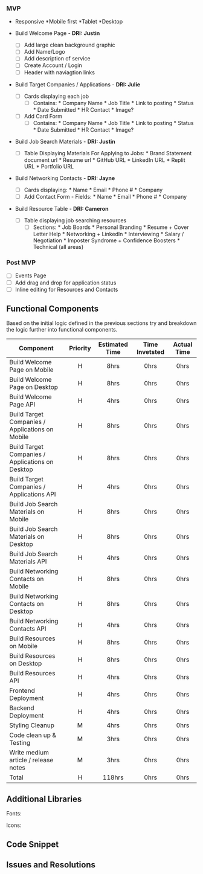 ### MVP
- Responsive
   *Mobile first
   *Tablet
   *Desktop
  
- Build Welcome Page - **DRI: Justin** 
	- [ ] Add large clean background graphic
	- [ ] Add Name/Logo
	- [ ] Add description of service
  - [ ] Create Account / Login 
  - [ ] Header with naviagtion links
	
- Build Target Companies / Applications - **DRI: Julie**
	- [ ] Cards displaying each job
        - [ ] Contains:
                * Company Name
                * Job Title 
                * Link to posting
                * Status
                * Date Submitted
                * HR Contact
                * Image?
	- [ ] Add Card Form
	    - [ ] Contains:
                * Company Name 
                * Job Title 
                * Link to posting
                * Status
                * Date Submitted
                * HR Contact
                * Image? 

- Build Job Search Materials - **DRI: Justin** 
	- [ ] Table Displaying Materials For Applying to Jobs:
                * Brand Statement document url
                * Resume url
                * GitHub URL
                * LinkedIn URL
                * Replit URL
                * Portfolio URL
  

- Build Networking Contacts - **DRI: Jayne**
	- [ ] Cards displaying:
                * Name
                * Email
                * Phone #
                * Company
  - [ ] Add Contact Form
          - Fields: 
              * Name
              * Email
              * Phone #
              * Company

- Build Resource Table - **DRI: Cameron**
	- [ ] Table displaying job searching resources
        - [ ] Sections:
              * Job Boards
              * Personal Branding
              * Resume + Cover Letter Help
              * Networking + LinkedIn
              * Interviewing
              * Salary / Negotiation
              * Imposter Syndrome + Confidence Boosters
              * Technical (all areas)
  
### Post MVP
- [ ] Events Page
- [ ] Add drag and drop for application status
- [ ] Inline editing for Resources and Contacts

## Functional Components
Based on the initial logic defined in the previous sections try and breakdown the logic further into functional components.

| Component | Priority | Estimated Time | Time Invetsted | Actual Time |
| --- | :---: |  :---: | :---: | :---: |
| Build Welcome Page on Mobile | H | 8hrs| 0hrs | 0hrs |
| Build Welcome Page on Desktop | H | 8hrs| 0hrs | 0hrs |
| Build Welcome Page API | H | 4hrs| 0hrs | 0hrs |
| Build Target Companies / Applications on Mobile | H | 8hrs| 0hrs | 0hrs |
| Build Target Companies / Applications on Desktop | H | 8hrs| 0hrs | 0hrs |
| Build Target Companies / Applications API | H | 4hrs| 0hrs | 0hrs |
| Build Job Search Materials on Mobile | H | 8hrs| 0hrs | 0hrs |
| Build Job Search Materials on Desktop | H | 8hrs| 0hrs | 0hrs |
| Build Job Search Materials API | H | 4hrs| 0hrs | 0hrs |
| Build Networking Contacts on Mobile | H | 8hrs| 0hrs | 0hrs |
| Build Networking Contacts on Desktop | H | 8hrs| 0hrs | 0hrs |
| Build Networking Contacts API | H | 4hrs| 0hrs | 0hrs |
| Build Resources on Mobile | H | 8hrs| 0hrs | 0hrs |
| Build Resources on Desktop | H | 8hrs| 0hrs | 0hrs |
| Build Resources API | H | 4hrs| 0hrs | 0hrs |
| Frontend Deployment | H | 4hrs | 0hrs | 0hrs |
| Backend Deployment | H | 4hrs | 0hrs | 0hrs |
| Styling Cleanup | M | 4hrs | 0hrs | 0hrs |
| Code clean up & Testing | M | 3hrs | 0hrs | 0hrs |
| Write medium article / release notes | M | 3hrs | 0hrs | 0hrs |
| Total | H | 118hrs| 0hrs | 0hrs |


## Additional Libraries ##
Fonts:

Icons:

## Code Snippet

## Issues and Resolutions
